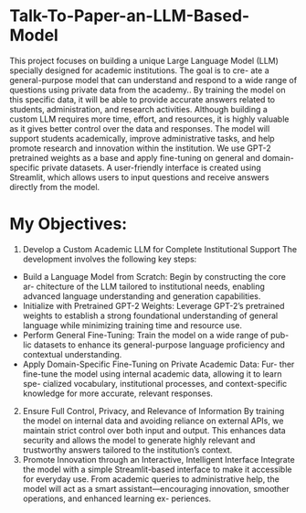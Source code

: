 # Talk-To-Paper-an-LLM-Based-Model
This project focuses on building a unique Large Language Model (LLM) specially designed for academic institutions. The goal is to cre- ate a general-purpose model that can understand and respond to a wide range of questions using private data from the academy.. By training the model on this specific data, it will be able to provide accurate answers related to students, administration, and research activities. Although
building a custom LLM requires more time, effort, and resources, it is highly valuable as it gives better control over the data and responses. The model will support students academically, improve administrative
tasks, and help promote research and innovation within the institution. We use GPT-2 pretrained weights as a base and apply fine-tuning on general and domain-specific private datasets. A user-friendly interface
is created using Streamlit, which allows users to input questions and receive answers directly from the model.

# My Objectives:
1. Develop a Custom Academic LLM for Complete Institutional Support The development involves the following key steps:
  - Build a Language Model from Scratch: Begin by constructing the core ar-
  chitecture of the LLM tailored to institutional needs, enabling advanced language
  understanding and generation capabilities.
  - Initialize with Pretrained GPT-2 Weights: Leverage GPT-2’s pretrained
  weights to establish a strong foundational understanding of general language
  while minimizing training time and resource use.
  - Perform General Fine-Tuning: Train the model on a wide range of pub-
  lic datasets to enhance its general-purpose language proficiency and contextual
  understanding.
  - Apply Domain-Specific Fine-Tuning on Private Academic Data: Fur-
  ther fine-tune the model using internal academic data, allowing it to learn spe-
  cialized vocabulary, institutional processes, and context-specific knowledge for more accurate, relevant responses.

2. Ensure Full Control, Privacy, and Relevance of Information By training the
model on internal data and avoiding reliance on external APIs, we maintain strict
control over both input and output. This enhances data security and allows the
model to generate highly relevant and trustworthy answers tailored to the institution’s
context.
3. Promote Innovation through an Interactive, Intelligent Interface Integrate
the model with a simple Streamlit-based interface to make it accessible for everyday
use. From academic queries to administrative help, the model will act as a smart
assistant—encouraging innovation, smoother operations, and enhanced learning ex-
periences.



